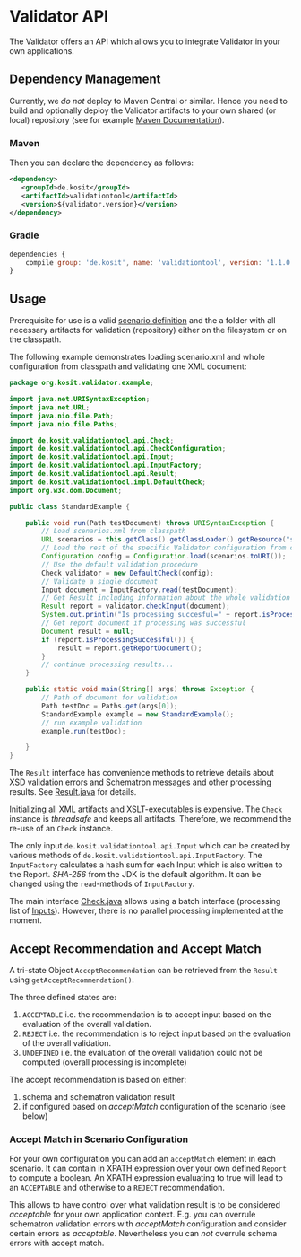 # Validator API

The Validator offers an API which allows you to integrate Validator in your own applications.

## Dependency Management

Currently, we *do not* deploy to Maven Central or similar. Hence you need to build and optionally deploy the Validator artifacts to your own 
shared (or local) repository  (see for example [Maven Documentation](https://maven.apache.org/guides/mini/guide-3rd-party-jars-local.html)).

### Maven

Then you can declare the dependency as follows:

```xml
<dependency>
   <groupId>de.kosit</groupId>
   <artifactId>validationtool</artifactId>
   <version>${validator.version}</version>
</dependency>
```

### Gradle

```js
dependencies {
    compile group: 'de.kosit', name: 'validationtool', version: '1.1.0'
}
```

## Usage

Prerequisite for use is a valid [scenario definition](configurations.md) and the a folder with all necessary artifacts for validation
(repository) either on the filesystem or on the classpath.

The following example demonstrates loading scenario.xml and whole configuration from classpath and validating one XML document:

```java
package org.kosit.validator.example;

import java.net.URISyntaxException;
import java.net.URL;
import java.nio.file.Path;
import java.nio.file.Paths;

import de.kosit.validationtool.api.Check;
import de.kosit.validationtool.api.CheckConfiguration;
import de.kosit.validationtool.api.Input;
import de.kosit.validationtool.api.InputFactory;
import de.kosit.validationtool.api.Result;
import de.kosit.validationtool.impl.DefaultCheck;
import org.w3c.dom.Document;

public class StandardExample {

    public void run(Path testDocument) throws URISyntaxException {
        // Load scenarios.xml from classpath
        URL scenarios = this.getClass().getClassLoader().getResource("scenarios.xml");
        // Load the rest of the specific Validator configuration from classpath
        Configuration config = Configuration.load(scenarios.toURI());
        // Use the default validation procedure
        Check validator = new DefaultCheck(config);
        // Validate a single document
        Input document = InputFactory.read(testDocument);
        // Get Result including information about the whole validation
        Result report = validator.checkInput(document);
        System.out.println("Is processing succesful=" + report.isProcessingSuccessful());
        // Get report document if processing was successful
        Document result = null;
        if (report.isProcessingSuccessful()) {
            result = report.getReportDocument();
        }
        // continue processing results...
    }

    public static void main(String[] args) throws Exception {
        // Path of document for validation
        Path testDoc = Paths.get(args[0]);
        StandardExample example = new StandardExample();
        // run example validation
        example.run(testDoc);

    }
}
```

The `Result` interface has convenience methods to retrieve details about XSD validation errors and Schematron messages and other processing results. See
[Result.java](https://github.com/itplr-kosit/validator/blob/master/src/main/java/de/kosit/validationtool/api/Result.java) for details.

Initializing all XML artifacts and XSLT-executables is expensive. The `Check` instance is *threadsafe* and keeps all artifacts. Therefore, 
we recommend the re-use of an `Check` instance.

The only input `de.kosit.validationtool.api.Input` which can be created by various methods of `de.kosit.validationtool.api.InputFactory`.
The `InputFactory` calculates a hash sum for each Input which is also written to the Report. _SHA-256_ from the JDK is the default algorithm. 
It can be changed using the `read`-methods of `InputFactory`.

The main interface [Check.java](https://github.com/itplr-kosit/validator/blob/master/src/main/java/de/kosit/validationtool/api/Check.java) 
allows using a batch interface (processing list of [Inputs](https://github.com/itplr-kosit/validator/blob/master/src/main/java/de/kosit/validationtool/api/Input.java)).
However, there is no parallel processing implemented at the moment.

## Accept Recommendation and Accept Match

A tri-state Object `AcceptRecommendation` can be retrieved from the `Result` using `getAcceptRecommendation()`.

The three defined states are:

1. `ACCEPTABLE` i.e. the recommendation is to accept input based on the evaluation of the overall validation.
1. `REJECT` i.e. the recommendation is to reject input based on the evaluation of the overall validation.
1. `UNDEFINED` i.e. the evaluation of the overall validation could not be computed (overall processing is incomplete)

The accept recommendation is based on either:

1. schema and schematron validation result 
1. if configured based on _acceptMatch_ configuration of the scenario (see below)

### Accept Match in Scenario Configuration

For your own configuration you can add an `acceptMatch` element in each scenario. It can contain in XPATH expression over your own 
defined `Report` to compute a boolean. An XPATH expression evaluating to true will lead to an `ACCEPTABLE` and otherwise to a `REJECT` 
recommendation.

This allows to have control over what validation result is to be considered _acceptable_ for your own application context. E.g. you can
overrule schematron validation errors with _acceptMatch_ configuration and consider certain errors as _acceptable_. Nevertheless you can *not* 
overrule schema errors with accept match. 
